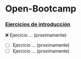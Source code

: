 # Open-Bootcamp

### [Ejercicios de introducción](#)
:x: Ejercicio ... (proximamente)
- [ ] Ejercicio ... (proximamente)
- [ ] Ejercicio ... (proximamente)
